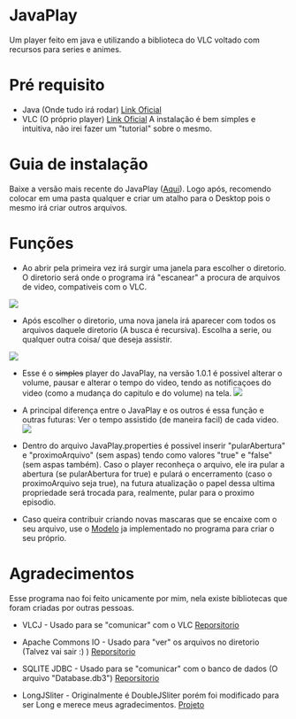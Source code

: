 # JavaPlay
Um player feito em java e utilizando a biblioteca do VLC voltado com recursos para series e animes.
# Pré requisito
- Java (Onde tudo irá rodar) [Link Oficial](https://www.java.com/pt_BR/)
- VLC  (O próprio player) [Link Oficial](https://www.videolan.org/index.pt-BR.html)
A instalação é bem simples e intuitiva, não irei fazer um "tutorial" sobre o mesmo.
# Guia de instalação
Baixe a versão mais recente do JavaPlay ([Aqui](https://github.com/NatanielBR/JavaPlay/releases)).
Logo após, recomendo colocar em uma pasta qualquer e criar um atalho para o Desktop pois o mesmo irá criar outros arquivos.
# Funções
- Ao abrir pela primeira vez irá surgir uma janela para escolher o diretorio. O diretorio será onde o programa irá "escanear" a procura de arquivos de video, compativeis com o VLC.

![](https://i.imgur.com/yv4n99R.png)

- Após escolher o diretorio, uma nova janela irá aparecer com todos os arquivos daquele diretorio (A busca é recursiva). Escolha a serie, ou qualquer outra coisa/ que deseja assistir.

![](https://imgur.com/vYBRCQq.png)

- Esse é o ~~simples~~ player do JavaPlay, na versão 1.0.1 é possivel alterar o volume, pausar e alterar o tempo do video, tendo as notificaçoes do video (como a mudança do capitulo e do volume) na tela.
![](https://imgur.com/RJNWhwp.png)

- A principal diferença entre o JavaPlay e os outros é essa função e outras futuras: Ver o tempo assistido (de maneira facil) de cada video.
![](https://imgur.com/xWvGirg.png)

- Dentro do arquivo JavaPlay.properties é possivel inserir "pularAbertura" e "proximoArquivo" (sem aspas) tendo como valores "true" e "false" (sem aspas também). Caso o player reconheça o arquivo, ele ira pular a abertura (se pularAbertura for true) e pulará o encerramento (caso o proximoArquivo seja true), na futura atualização o papel dessa ultima propriedade será trocada para, realmente, pular para o proximo episodio.
- Caso queira contribuir criando novas mascaras que se encaixe com o seu arquivo, use o [Modelo](https://github.com/NatanielBR/JavaPlay/blob/master/JavaPlay/javaplay/player/MascaraPlayerEternalAnimes.java) ja implementado no programa para criar o seu próprio.

# Agradecimentos
Esse programa nao foi feito unicamente por mim, nela existe bibliotecas que foram criadas por outras pessoas.
- VLCJ - Usado para se "comunicar" com o VLC [Reporsitorio](https://github.com/caprica/vlcj)
- Apache Commons IO - Usado para "ver" os arquivos no diretorio (Talvez vai sair :) ) [Reporsitorio](https://github.com/apache/commons-io)
- SQLITE JDBC - Usado para se "comunicar" com o banco de dados (O arquivo "Database.db3") [Reporsitorio](https://github.com/xerial/sqlite-jdbc)

- LongJSliter - Originalmente é DoubleJSliter porém foi modificado para ser Long e merece meus agradecimentos. [Projeto](https://github.com/nasa/trick)
